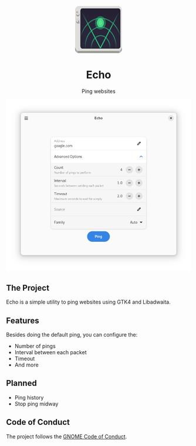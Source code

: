 <div align="center">
  <img src="data/icons/hicolor/scalable/apps/io.github.lo2dev.Echo.svg" width="128" height="128">

  # Echo

  Ping websites

  <img src="data/screenshots/1.png">
</div>


## The Project

Echo is a simple utility to ping websites using GTK4 and Libadwaita.

## Features

Besides doing the default ping, you can configure the:
- Number of pings
- Interval between each packet
- Timeout
- And more

## Planned
- Ping history
- Stop ping midway

## Code of Conduct

The project follows the [GNOME Code of Conduct](https://conduct.gnome.org/).
